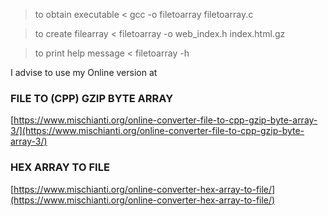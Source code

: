 > to obtain executable <
gcc -o filetoarray filetoarray.c

> to create filearray <
filetoarray -o web_index.h index.html.gz 

> to print help message <
filetoarray -h

I advise to use my Online version at

### FILE TO (CPP) GZIP BYTE ARRAY
[https://www.mischianti.org/online-converter-file-to-cpp-gzip-byte-array-3/](https://www.mischianti.org/online-converter-file-to-cpp-gzip-byte-array-3/)

### HEX ARRAY TO FILE
[https://www.mischianti.org/online-converter-hex-array-to-file/](https://www.mischianti.org/online-converter-hex-array-to-file/)

